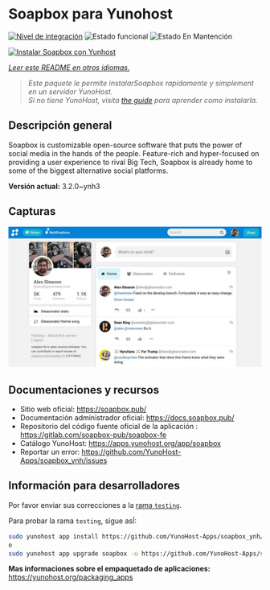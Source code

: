 <!--
Este archivo README esta generado automaticamente<https://github.com/YunoHost/apps/tree/master/tools/readme_generator>
No se debe editar a mano.
-->

# Soapbox para Yunohost

[![Nivel de integración](https://dash.yunohost.org/integration/soapbox.svg)](https://ci-apps.yunohost.org/ci/apps/soapbox/) ![Estado funcional](https://ci-apps.yunohost.org/ci/badges/soapbox.status.svg) ![Estado En Mantención](https://ci-apps.yunohost.org/ci/badges/soapbox.maintain.svg)

[![Instalar Soapbox con Yunhost](https://install-app.yunohost.org/install-with-yunohost.svg)](https://install-app.yunohost.org/?app=soapbox)

*[Leer este README en otros idiomas.](./ALL_README.md)*

> *Este paquete le permite instalarSoapbox rapidamente y simplement en un servidor YunoHost.*  
> *Si no tiene YunoHost, visita [the guide](https://yunohost.org/install) para aprender como instalarla.*

## Descripción general

Soapbox is customizable open-source software that puts the power of social media in the hands of the people.
Feature-rich and hyper-focused on providing a user experience to rival Big Tech, Soapbox is already home to some of the biggest alternative social platforms.


**Versión actual:** 3.2.0~ynh3

## Capturas

![Captura de Soapbox](./doc/screenshots/screenshot.jpg)

## Documentaciones y recursos

- Sitio web oficial: <https://soapbox.pub/>
- Documentación administrador oficial: <https://docs.soapbox.pub/>
- Repositorio del código fuente oficial de la aplicación : <https://gitlab.com/soapbox-pub/soapbox-fe>
- Catálogo YunoHost: <https://apps.yunohost.org/app/soapbox>
- Reportar un error: <https://github.com/YunoHost-Apps/soapbox_ynh/issues>

## Información para desarrolladores

Por favor enviar sus correcciones a la [rama `testing`](https://github.com/YunoHost-Apps/soapbox_ynh/tree/testing).

Para probar la rama `testing`, sigue asÍ:

```bash
sudo yunohost app install https://github.com/YunoHost-Apps/soapbox_ynh/tree/testing --debug
o
sudo yunohost app upgrade soapbox -u https://github.com/YunoHost-Apps/soapbox_ynh/tree/testing --debug
```

**Mas informaciones sobre el empaquetado de aplicaciones:** <https://yunohost.org/packaging_apps>
